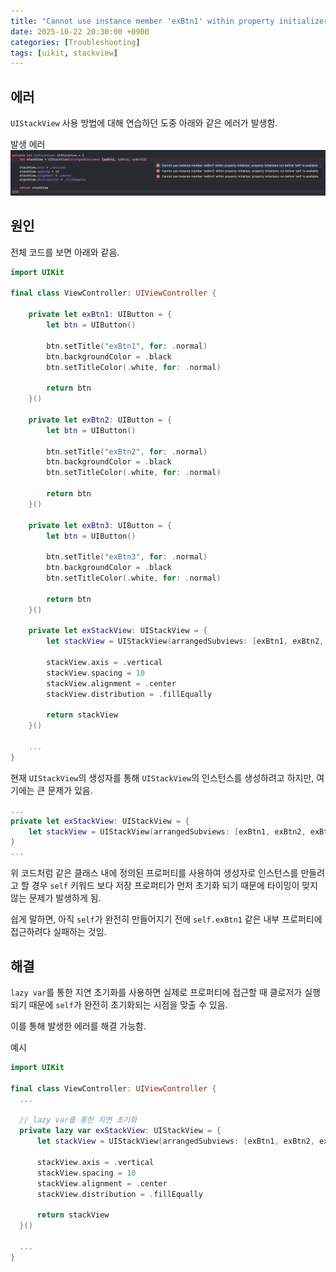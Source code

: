 ```yaml
---
title: "Cannot use instance member 'exBtn1' within property initializer; property initializers run before 'self' is available 해결"
date: 2025-10-22 20:30:00 +0900
categories: [Troubleshooting]
tags: [uikit, stackview]
---
```


## **에러**
`UIStackView` 사용 방법에 대해 연습하던 도중 아래와 같은 에러가 발생함.

발생 에러
![image](/assets/img/cannotuseinstancemember.png)

## **원인**
전체 코드를 보면 아래와 같음.
```swift
import UIKit

final class ViewController: UIViewController {
    
    private let exBtn1: UIButton = {
        let btn = UIButton()
        
        btn.setTitle("exBtn1", for: .normal)
        btn.backgroundColor = .black
        btn.setTitleColor(.white, for: .normal)
        
        return btn
    }()
    
    private let exBtn2: UIButton = {
        let btn = UIButton()
        
        btn.setTitle("exBtn2", for: .normal)
        btn.backgroundColor = .black
        btn.setTitleColor(.white, for: .normal)
        
        return btn
    }()
    
    private let exBtn3: UIButton = {
        let btn = UIButton()
        
        btn.setTitle("exBtn3", for: .normal)
        btn.backgroundColor = .black
        btn.setTitleColor(.white, for: .normal)
        
        return btn
    }()
    
    private let exStackView: UIStackView = {
        let stackView = UIStackView(arrangedSubviews: [exBtn1, exBtn2, exBtn3])
        
        stackView.axis = .vertical
        stackView.spacing = 10
        stackView.alignment = .center
        stackView.distribution = .fillEqually
        
        return stackView
    }()

    ...
}
```

현재 `UIStackView`의 생성자를 통해 `UIStackView`의 인스턴스를 생성하려고 하지만, 여기에는 큰 문제가 있음.

```swift
...
private let exStackView: UIStackView = {
    let stackView = UIStackView(arrangedSubviews: [exBtn1, exBtn2, exBtn3])
}
...
```

위 코드처럼 같은 클래스 내에 정의된 프로퍼티를 사용하여 생성자로 인스턴스를 만들려고 할 경우 `self` 키워드 보다 저장 프로퍼티가 먼저 초기화 되기 때문에 타이밍이 맞지 않는 문제가 발생하게 됨.

쉽게 말하면, 아직 `self`가 완전히 만들어지기 전에 `self.exBtn1` 같은 내부 프로퍼티에 접근하려다 실패하는 것임.


## **해결**
`lazy var`를 통한 지연 초기화를 사용하면 실제로 프로퍼티에 접근할 때 클로저가 실행되기 때문에 `self`가 완전히 초기화되는 시점을 맞출 수 있음.

이를 통해 발생한 에러를 해결 가능함.

예시
```swift
import UIKit

final class ViewController: UIViewController {
  ...

  // lazy var를 통한 지연 초기화
  private lazy var exStackView: UIStackView = {
      let stackView = UIStackView(arrangedSubviews: [exBtn1, exBtn2, exBtn3])
        
      stackView.axis = .vertical
      stackView.spacing = 10
      stackView.alignment = .center
      stackView.distribution = .fillEqually
        
      return stackView
  }()

  ...
}
```
